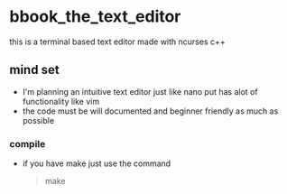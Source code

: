 # bbook_the_text_editor
this is a terminal based text editor made with ncurses c++ 
## mind set 
  - I'm planning an intuitive text editor just like nano put has alot of functionality like vim  
  - the code must be will documented and beginner friendly as much as possible 
### compile 
 - if you have make just use the command 
    > make
